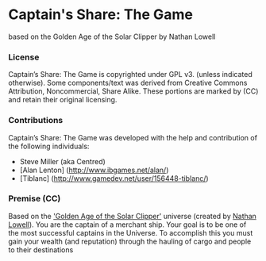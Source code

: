 # Captain's Share: The Game
<font size=".25em">based on the Golden Age of the Solar Clipper by Nathan Lowell</font>

### License
Captain’s Share: The Game is copyrighted under GPL v3.  (unless indicated otherwise). Some components/text was derived from Creative Commons Attribution, Noncommercial, Share Alike. These portions are marked by (CC) and retain their original licensing.

### Contributions
Captain’s Share: The Game was developed with the help and contribution of the following individuals:

*	Steve Miller (aka Centred)
*	[Alan Lenton] (http://www.ibgames.net/alan/)
*	[Tiblanc] (http://www.gamedev.net/user/156448-tiblanc/)

### Premise (CC)
Based on the ['Golden Age of the Solar Clipper'](http://www.solarclipper.com/) universe (created by [Nathan Lowell](http://www.nathanlowell.com/)). You are the captain of a merchant ship. Your goal is to be one of the most successful captains in the Universe. To accomplish this you must gain your wealth (and reputation) through the hauling of cargo and people to their destinations
